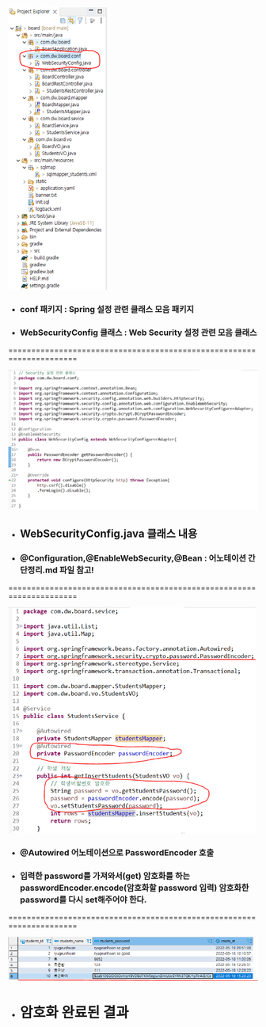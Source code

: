 <img src="./image/Project Explorer.PNG" width= 200px; alt="" />

- ### conf 패키지 : Spring 설정 관련 클래스 모음 패키지
- ### WebSecurityConfig 클래스 : Web Security 설정 관련 모음 클래스

=====================================================================

<img src="./image/WebSecurityConfig클래스.PNG" width= 650px; alt="" />

- ## WebSecurityConfig.java 클래스 내용
- ### @Configuration,@EnableWebSecurity,@Bean : 어노테이션 간단정리.md 파일 참고!

=====================================================================

<img src="./image/암호화하는 Service 클래스.PNG" width= 500px; alt="" />

- ### @Autowired 어노테이션으로 PasswordEncoder 호출
- ### 입력한 password를 가져와서(get) 암호화를 하는 passwordEncoder.encode(암호화할 password 입력) 암호화한 password를 다시 set해주어야 한다.

=====================================================================

<img src="./image/암호화 출력 결과.PNG" width= 700px; alt="" />

- # 암호화 완료된 결과
